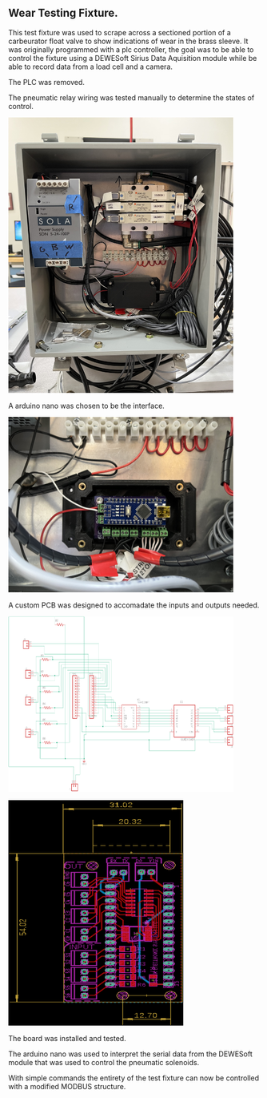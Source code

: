 
## Wear Testing Fixture.



This test fixture was used to scrape across a sectioned portion of a carbeurator float valve to show indications of wear in the brass sleeve.
It was originally programmed with a plc controller, the goal was to be able to control the fixture using a DEWESoft Sirius Data Aquisition module while be able to record data from a load cell and a camera.


The PLC was removed.

The pneumatic relay wiring was tested manually to determine the states of control.

<a><img src="/assets/images/WearFixture/wear_controller.jpg" alt="Wear Controller" style="width:450px;height:550px;"></a>


A arduino nano was chosen to be the interface.

<a><img src="/assets/images/WearFixture/controller_nano.jpg" alt="Wear Controller" style="width:450px;height:350px;"></a>



A custom PCB was designed to accomadate the inputs and outputs needed.


<a><img src="/assets/images/WearFixture/WEARFIXTURE_SCH.png" alt="Wear Controller" style="width:450px;height:350px;"></a>

<a><img src="/assets/images/WearFixture/WEARFIXTURE_BRD.png" alt="Wear Controller" style="width:350px;height:450px;"></a>

The board was installed and tested.

The arduino nano was used to interpret the serial data from the DEWESoft module that was used to control the pneumatic solenoids.

With simple commands the entirety of the test fixture can now be controlled with a modified MODBUS structure.
